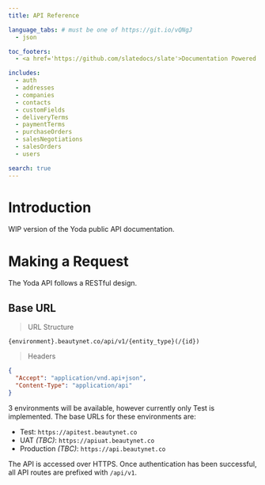 ```yaml
---
title: API Reference

language_tabs: # must be one of https://git.io/vQNgJ
  - json

toc_footers:
  - <a href='https://github.com/slatedocs/slate'>Documentation Powered by Slate</a>

includes:
  - auth
  - addresses
  - companies
  - contacts
  - customFields
  - deliveryTerms
  - paymentTerms
  - purchaseOrders
  - salesNegotiations
  - salesOrders
  - users

search: true
---
```


# Introduction

WIP version of the Yoda public API documentation. 

# Making a Request

The Yoda API follows a RESTful design.

## Base URL

> URL Structure

```
{environment}.beautynet.co/api/v1/{entity_type}(/{id})
```

> Headers

```json
{
  "Accept": "application/vnd.api+json",
  "Content-Type": "application/api"
}
```

3 environments will be available, however currently only Test is implemented. The base URLs for these environments are:

- Test: `https://apitest.beautynet.co`
- UAT _(TBC)_: `https://apiuat.beautynet.co`
- Production _(TBC)_: `https://api.beautynet.co`

The API is accessed over HTTPS. Once authentication has been successful, all API routes are prefixed with `/api/v1`.
